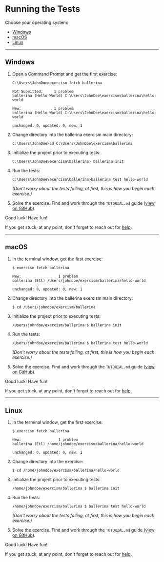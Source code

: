 # Running the Tests

Choose your operating system:

- [Windows](#windows)
- [macOS](#macos)
- [Linux](#linux)

---

## Windows

1. Open a Command Prompt and get the first exercise:

   ```batchfile
   C:\Users\JohnDoe>exercism fetch ballerina

   Not Submitted:     1 problem
   ballerina (Hello World) C:\Users\JohnDoe\exercism\ballerina\hello-world

   New:               1 problem
   ballerina (Hello World) C:\Users\JohnDoe\exercism\ballerina\hello-world

   unchanged: 0, updated: 0, new: 1
   ```

2. Change directory into the ballerina exercism main directory:

   ```batchfile
   C:\Users\JohnDoe>cd C:\Users\JohnDoe\exercism\ballerina
   ```

3. Initialize the project prior to executing tests:

   ```batchfile
   C:\Users\JohnDoe\exercism\ballerina> ballerina init
   ```

4. Run the tests:

   ```batchfile
   C:\Users\JohnDoe\exercism\ballerina>ballerina test hello-world
   ```

   _(Don't worry about the tests failing, at first, this is how you begin each exercise.)_

5. Solve the exercise. Find and work through the `TUTORIAL.md` guide ([view on GitHub](https://github.com/exercism/ballerina/blob/master/exercises/hello-world/TUTORIAL.md)).

Good luck! Have fun!

If you get stuck, at any point, don't forget to reach out for [help](http://exercism.io/languages/ballerina/help).

---

## macOS

1. In the terminal window, get the first exercise:

   ```
   $ exercism fetch ballerina

   New:                 1 problem
   ballerina (Etl) /Users/johndoe/exercism/ballerina/hello-world

   unchanged: 0, updated: 0, new: 1
   ```

2. Change directory into the ballerina exercism main directory:

   ```
   $ cd /Users/johndoe/exercism/ballerina
   ```

3. Initialize the project prior to executing tests:

   ```batchfile
   /Users/johndoe/exercism/ballerina $ ballerina init
   ```

4. Run the tests:

   ```
   /Users/johndoe/exercism/ballerina $ ballerina test hello-world
   ```

   _(Don't worry about the tests failing, at first, this is how you begin each exercise.)_

5. Solve the exercise. Find and work through the `TUTORIAL.md` guide ([view on GitHub](https://github.com/exercism/ballerina/blob/master/exercises/hello-world/TUTORIAL.md)).

Good luck! Have fun!

If you get stuck, at any point, don't forget to reach out for [help](http://exercism.io/languages/ballerina/help).

---

## Linux

1. In the terminal window, get the first exercise:

   ```
   $ exercism fetch ballerina

   New:                 1 problem
   ballerina (Etl) /home/johndoe/exercism/ballerina/hello-world

   unchanged: 0, updated: 0, new: 1

   ```

2. Change directory into the exercise:

   ```
   $ cd /home/johndoe/exercism/ballerina/hello-world
   ```

3. Initialize the project prior to executing tests:

   ```batchfile
   /home/johndoe/exercism/ballerina $ ballerina init
   ```

4. Run the tests:

   ```
   /home/johndoe/exercism/ballerina $ ballerina test hello-world
   ```

   _(Don't worry about the tests failing, at first, this is how you begin each exercise.)_

5. Solve the exercise. Find and work through the `TUTORIAL.md` guide ([view on GitHub](https://github.com/exercism/ballerina/blob/master/exercises/hello-world/TUTORIAL.md)).

Good luck! Have fun!

If you get stuck, at any point, don't forget to reach out for [help](http://exercism.io/languages/ballerina/help).
